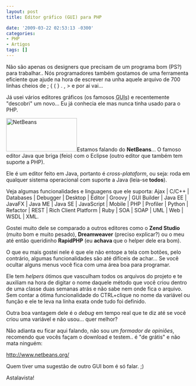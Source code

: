 ```yaml
---
layout: post
title: Editor gráfico (GUI) para PHP

date: '2009-03-22 02:53:13 -0300'
categories:
- PHP
- Artigos
tags: []
---
```

<p>Não são apenas os designers que precisam de um programa bom (PS?) para trabalhar.. Nós programadores também gostamos de uma ferramenta eficiente que ajude na hora de escrever na unha aquele arquivo de 700 linhas cheios de ; { ( } . , &gt; e por ai vai...</p>
<p>Já usei vários editores gráficos (os famosos <acronym title="O acrônimo GUI, (do inglês Graphical User Interface) é um tipo de interface do utilizador que permite a interação com dispositivos digitais através de elementos gráficos como ícones e outros indicadores visuais, em contraste a interface de linha de comando.">GUIs</acronym>) e recentemente "descobri" um novo... Eu já conhecia ele mas nunca tinha usado para o PHP.</p>
<p><a href="http://netbeans.org/" target="_blank"><img class="alignright size-full wp-image-370" title="NetBeans" src="http://blog.thiagobelem.net/arquivos/2009/03/netbeans_logo_ok-300x150.jpg" alt="NetBeans" width="191" height="90" /></a>Estamos falando do <strong>NetBeans</strong>... O famoso editor Java que briga (feio) com o Eclipse (outro editor que também tem suporte a PHP).</p>
<p>Ele é um editor feito em Java, portanto é <em>cross-plataform</em>, ou seja: roda em qualquer sistema operacional com suporte a Java (leia-se<strong> todos</strong>).</p>
<p>Veja algumas funcionalidades e linguagens que ele suporta:  Ajax | C/C++ | Databases | Debugger | Desktop | Editor | Groovy | GUI Builder | Java EE | JavaFX | Java ME | Java SE | JavaScript | Mobile | PHP | Profiler | Python | Refactor | REST | Rich Client Platform | Ruby | SOA | SOAP | UML | Web | WSDL | XML.</p>
<p>Gostei muito dele se comparado a outros editores como o <strong>Zend Studio</strong> (muito bom e muito pesado), <strong>Dreamweaver</strong> (preciso explicar?) ou o meu até então queridinho <strong>RapidPHP</strong> (eu <strong>achava </strong>que o helper dele era bom).</p>
<p>O que eu mais gostei nele é que ele não entope a tela com botões, pelo contrário, algumas funcionalidades são até difíceis de achar... Se você ocultar alguns menus você fica com uma área boa para programar.</p>
<p>Ele tem <em>helpers </em>ótimos que vasculham todos os arquivos do projeto e te auxiliam na hora de digitar o nome daquele método que você criou dentro de uma classe duas semanas atrás e não sabe nem onde fica o arquivo. Sem contar a ótima funcionalidade do CTRL+clique no nome da variável ou função e ele te leva na linha exata onde tudo foi definido.</p>
<p>Outra boa vantagem dele é o <em>debug </em>em tempo real que te diz até se você criou uma variável e não usou... quer melhor?</p>
<p>Não adianta eu ficar aqui falando, não sou um <em>formador de opiniões</em>, recomendo que vocês façam o download e testem.. é "de grátis" e não mata ninguém:</p>
<p style="text-align: left;"><a href="http://netbeans.org/" target="_blank">http://www.netbeans.org/</a></p>
<p style="text-align: left;">Quem tiver uma sugestão de outro GUI bom é só falar. ;)</p>
<p style="text-align: left;">Astalavista!</p>

